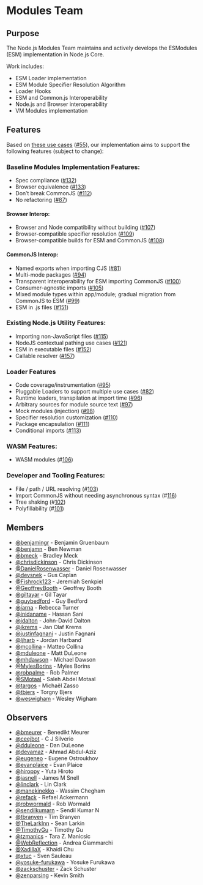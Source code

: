 # Modules Team

## Purpose

The Node.js Modules Team maintains and actively develops the ESModules (ESM) implementation in Node.js Core.

Work includes:

* ESM Loader implementation
* ESM Module Specifier Resolution Algorithm
* Loader Hooks
* ESM and Common.js Interoperability
* Node.js and Browser interoperability
* VM Modules implementation

## Features

Based on [these use cases](https://docs.google.com/document/d/10BBsIqdAXB9JR2KUzQGYbCiVugYBnxE4REBakX29yyo/edit) ([#55](https://github.com/nodejs/modules/issues/55)), our implementation aims to support the following features (subject to change):

### Baseline Modules Implementation Features:
* Spec compliance ([#132](https://github.com/nodejs/modules/issues/132))
* Browser equivalence ([#133](https://github.com/nodejs/modules/issues/133))
* Don’t break CommonJS ([#112](https://github.com/nodejs/modules/issues/112))
* No refactoring ([#87](https://github.com/nodejs/modules/issues/87))

#### Browser Interop:
* Browser and Node compatibility without building ([#107](https://github.com/nodejs/modules/issues/107))
* Browser-compatible specifier resolution ([#109](https://github.com/nodejs/modules/issues/109))
* Browser-compatible builds for ESM and CommonJS ([#108](https://github.com/nodejs/modules/issues/108))

#### CommonJS Interop:
* Named exports when importing CJS ([#81](https://github.com/nodejs/modules/issues/81))
* Multi-mode packages ([#94](https://github.com/nodejs/modules/issues/94))
* Transparent interoperability for ESM importing CommonJS ([#100](https://github.com/nodejs/modules/issues/100))
* Consumer-agnostic imports ([#105](https://github.com/nodejs/modules/issues/105))
* Mixed module types within app/module; gradual migration from CommonJS to ESM ([#99](https://github.com/nodejs/modules/issues/99))
* ESM in .js files ([#151](https://github.com/nodejs/modules/issues/151))

### Existing Node.js Utility Features:

* Importing non-JavaScript files ([#115](https://github.com/nodejs/modules/issues/115))
* NodeJS contextual pathing use cases ([#121](https://github.com/nodejs/modules/issues/121))
* ESM in executable files ([#152](https://github.com/nodejs/modules/issues/152))
* Callable resolver ([#157](https://github.com/nodejs/modules/issues/157))

### Loader Features

* Code coverage/instrumentation ([#95](https://github.com/nodejs/modules/issues/95))
* Pluggable Loaders to support multiple use cases ([#82](https://github.com/nodejs/modules/issues/82))
* Runtime loaders, transpilation at import time ([#96](https://github.com/nodejs/modules/issues/96))
* Arbitrary sources for module source text ([#97](https://github.com/nodejs/modules/issues/97))
* Mock modules (injection) ([#98](https://github.com/nodejs/modules/issues/98))
* Specifier resolution customization ([#110](https://github.com/nodejs/modules/issues/110))
* Package encapsulation ([#111](https://github.com/nodejs/modules/issues/111))
* Conditional imports ([#113](https://github.com/nodejs/modules/issues/113))

### WASM Features:

* WASM modules (#[106](https://github.com/nodejs/modules/issues/106))

### Developer and Tooling Features:

* File / path / URL resolving (#[103](https://github.com/nodejs/modules/issues/103))
* Import CommonJS without needing asynchronous syntax (#[116](https://github.com/nodejs/modules/issues/116))
* Tree shaking (#[102](https://github.com/nodejs/modules/issues/102))
* Polyfillability (#[101](https://github.com/nodejs/modules/issues/101))

## Members

<!-- ncu-team-sync.team(nodejs/modules-active-members) -->

- [@benjamingr](https://github.com/benjamingr) - Benjamin Gruenbaum
- [@benjamn](https://github.com/benjamn) - Ben Newman
- [@bmeck](https://github.com/bmeck) - Bradley Meck
- [@chrisdickinson](https://github.com/chrisdickinson) - Chris Dickinson
- [@DanielRosenwasser](https://github.com/DanielRosenwasser) - Daniel Rosenwasser
- [@devsnek](https://github.com/devsnek) - Gus Caplan
- [@Fishrock123](https://github.com/Fishrock123) - Jeremiah Senkpiel
- [@GeoffreyBooth](https://github.com/GeoffreyBooth) - Geoffrey Booth
- [@giltayar](https://github.com/giltayar) - Gil Tayar
- [@guybedford](https://github.com/guybedford) - Guy Bedford
- [@iarna](https://github.com/iarna) - Rebecca Turner
- [@inidaname](https://github.com/inidaname) - Hassan Sani
- [@jdalton](https://github.com/jdalton) - John-David Dalton
- [@jkrems](https://github.com/jkrems) - Jan Olaf Krems
- [@justinfagnani](https://github.com/justinfagnani) - Justin Fagnani
- [@ljharb](https://github.com/ljharb) - Jordan Harband
- [@mcollina](https://github.com/mcollina) - Matteo Collina
- [@mduleone](https://github.com/mduleone) - Matt DuLeone
- [@mhdawson](https://github.com/mhdawson) - Michael Dawson
- [@MylesBorins](https://github.com/MylesBorins) - Myles Borins
- [@robpalme](https://github.com/robpalme) - Rob Palmer
- [@SMotaal](https://github.com/SMotaal) - Saleh Abdel Motaal
- [@targos](https://github.com/targos) - Michaël Zasso
- [@tbjers](https://github.com/tbjers) - Torgny Bjers
- [@weswigham](https://github.com/weswigham) - Wesley Wigham

<!-- ncu-team-sync end -->

## Observers

<!-- ncu-team-sync.team(nodejs/modules-observers) -->

- [@bmeurer](https://github.com/bmeurer) - Benedikt Meurer
- [@ceejbot](https://github.com/ceejbot) - C J Silverio
- [@dduleone](https://github.com/dduleone) - Dan DuLeone
- [@devamaz](https://github.com/devamaz) - Ahmad Abdul-Aziz
- [@eugeneo](https://github.com/eugeneo) - Eugene Ostroukhov
- [@evanplaice](https://github.com/evanplaice) - Evan Plaice
- [@hiroppy](https://github.com/hiroppy) - Yuta Hiroto
- [@jasnell](https://github.com/jasnell) - James M Snell
- [@linclark](https://github.com/linclark) - Lin Clark
- [@manekinekko](https://github.com/manekinekko) - Wassim Chegham
- [@refack](https://github.com/refack) - Refael Ackermann
- [@robwormald](https://github.com/robwormald) - Rob Wormald
- [@sendilkumarn](https://github.com/sendilkumarn) - Sendil Kumar N
- [@tbranyen](https://github.com/tbranyen) - Tim Branyen
- [@TheLarkInn](https://github.com/TheLarkInn) - Sean Larkin
- [@TimothyGu](https://github.com/TimothyGu) - Timothy Gu
- [@tzmanics](https://github.com/tzmanics) - Tara Z. Manicsic
- [@WebReflection](https://github.com/WebReflection) - Andrea Giammarchi
- [@XadillaX](https://github.com/XadillaX) - Khaidi Chu
- [@xtuc](https://github.com/xtuc) - Sven Sauleau
- [@yosuke-furukawa](https://github.com/yosuke-furukawa) - Yosuke Furukawa
- [@zackschuster](https://github.com/zackschuster) - Zack Schuster
- [@zenparsing](https://github.com/zenparsing) - Kevin Smith

<!-- ncu-team-sync end -->
